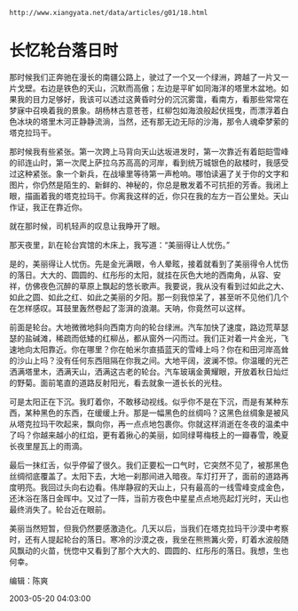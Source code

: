 `http://www.xiangyata.net/data/articles/g01/18.html`

# 长忆轮台落日时

那时候我们正奔驰在漫长的南疆公路上，驶过了一个又一个绿洲，跨越了一片又一片戈壁。右边是铁色的天山，沉默而高傲；左边是平旷如同海洋的塔里木盆地。如果我的目力足够好，我该可以透过这黄昏时分的沉沉雾霭，看南方，看那些常常在梦寐中召唤着我的景象。胡杨林古意苍苍，红柳包如海浪般起伏摇曳，而漂浮着白色冰块的塔里木河正静静流淌，当然，还有那无边无际的沙海，那令人魂牵梦萦的塔克拉玛干。

那时候我有些紧张。第一次跨上马背向天山达坂进发时，第一次靠近有着皑皑雪峰的祁连山时，第一次爬上萨拉乌苏高高的河岸，看到统万城银色的敌楼时，我感受过这种紧张。象一个新兵，在战壕里等待第一声枪响。哪怕读遍了关于你的文字和图片，你仍然是陌生的、新鲜的、神秘的，你总是散发着不可抗拒的芳香。我闭上眼，描画着我的塔克拉玛干。你离我这样的近，你只在我的左方一百公里处。天山作证，我正在靠近你。

就在那时候，司机轻声的叹息让我睁开了眼。

那天夜里，趴在轮台宾馆的木床上，我写道：“美丽得让人忧伤。”

是的，美丽得让人忧伤。先是金光满眼，令人晕眩，接着就看到了美丽得令人忧伤的落日。大大的、圆圆的、红彤彤的太阳，就挂在灰色大地的西南角，从容、安祥，仿佛夜色沉醉的草原上飘起的悠长歌声。我要说，我从没有看到过如此之大、如此之圆、如此之红、如此之美丽的夕阳。那一刻我惊呆了，甚至听不见他们几个在怎样感叹。耳鼓里轰然卷起了澎湃的浪潮。天呐，你竟然可以这样。

前面是轮台。大地微微地斜向西南方向的轮台绿洲。汽车加快了速度，路边荒草瑟瑟的盐碱滩，稀疏而低矮的红柳丛，都从窗外一闪而过。我们正对着一片金光，飞速地向太阳靠近。你在哪里？你在帕米尔直插蓝天的雪峰上吗？你在和田河岸高耸的沙山上吗？没有任何东西阻隔在你我之间。大地平阔，波澜不惊。你温暖的光芒洒满塔里木，洒满天山，洒满这古老的轮台。汽车玻璃金黄耀眼，开放着秋日灿烂的野菊。面前笔直的道路反射阳光，看去就象一道长长的光柱。

可是太阳正在下沉。我盯着你，不敢移动视线。似乎你不是在下沉，而是有某种东西，某种黑色的东西，在缓缓上升。那是一幅黑色的丝绸吗？这黑色丝绸象是被风从塔克拉玛干吹起来，飘向你，再一点点地包裹你。你就这样消逝在冬夜的温柔中了吗？你越来越小的红焰，更有着揪心的美丽，如同绿萼梅枝上的一瓣春雪，晚夏长夜里屋瓦上的雨滴。

最后一抹红舌，似乎停留了很久。我们正要松一口气时，它突然不见了，被那黑色丝绸彻底覆盖了。太阳下去，大地一刹那间进入暗夜。车灯打开了，面前的道路再度明亮。我回过头向右边看。伟岸静寂的天山上，只有最高的一线雪峰变成金色，还沐浴在落日金晖中。又过了一阵，当前方夜色中星星点点地亮起灯光时，天山也最终消失了。轮台近在眼前。

美丽当然短暂，但我仍然要感激造化。几天以后，当我们在塔克拉玛干沙漠中考察时，还有人提起轮台的落日。寒冷的沙漠之夜，我坐在熊熊篝火旁，盯着水波般随风飘动的火苗，恍惚中又看到了那个大大的、圆圆的、红彤彤的落日。我想，生也何幸。

编辑：陈爽

2003-05-20 04:03:00